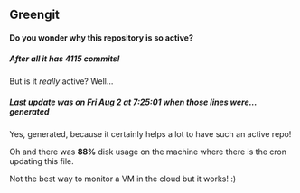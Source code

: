 ## Greengit

#### Do you wonder why this repository is so active?

##### After all it has 4115 commits!

But is it *really* active? Well...

##### Last update was on Fri Aug 2 at 7:25:01 when those lines were... generated

Yes, generated, because it certainly helps a lot to have such an active repo!

Oh and there was **88%** disk usage on the machine
where there is the cron updating this file.

Not the best way to monitor a VM in the cloud but it works! :)
